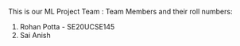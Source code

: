 This is our ML Project Team :
Team Members and their roll numbers:

1) Rohan Potta - SE20UCSE145
2) Sai Anish 